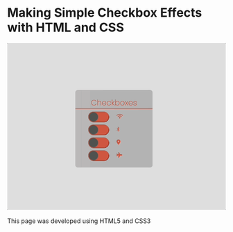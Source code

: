# Making Simple Checkbox Effects with HTML and CSS
![checkboxes](checkboxes.gif "Making Simple Checkbox Effects with HTML and CSS")

This page was developed using HTML5 and CSS3
